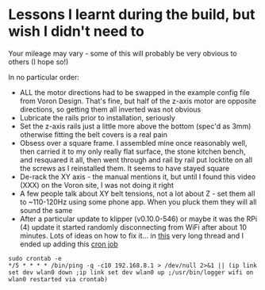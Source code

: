 # Lessons I learnt during the build, but wish I didn't need to
Your mileage may vary - some of this will probably be very obvious to others (I hope so!)

In no particular order:
- ALL the motor directions had to be swapped in the example config file from Voron Design. That's fine, but half of the z-axis motor are opposite directions, so getting them all inverted was not obvious
- Lubricate the rails prior to installation, seriously
- Set the z-axis rails just a little more above the bottom (spec'd as 3mm) otherwise fitting the belt covers is a real pain
- Obsess over a square frame. I assembled mine once reasonably well, then carried it to my only really flat surface, the stone kitchen bench, and resquared it all, then went through and rail by rail put locktite on all the screws as I reinstalled them. It seems to have stayed square
- De-rack the XY axis - the manual mentions it, but until I found this video (XXX) on the Voron site, I was not doing it right
- A few people talk about XY belt tensions, not a lot about Z - set them all to ~110-120Hz using some phone app. When you pluck them they will all sound the same
- After a particular update to klipper (v0.10.0-546) or maybe it was the RPi (4) update it started randomly disconnecting from WiFi after about 10 minutes. Lots of ideas on how to fix it... in [this](https://community.octoprint.org/t/octopi-losing-network-connection-mid-print/16315/163) very long thread and I ended up adding this [cron job](https://gist.github.com/jacobpretorius/1c479ec38e8021196215fd2e9ae74675)
```
sudo crontab -e
*/5 * * * * /bin/ping -q -c10 192.168.8.1 > /dev/null 2>&1 || (ip link set dev wlan0 down ;ip link set dev wlan0 up ;/usr/bin/logger wifi on wlan0 restarted via crontab)
```
